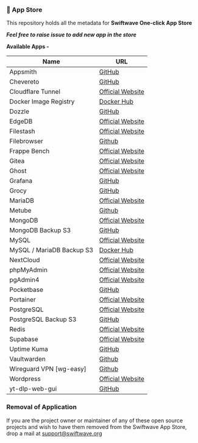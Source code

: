 ### 🏪 App Store

This repository holds all the metadata for **Swiftwave One-click App Store**

_**Feel free to raise issue to add new app in the store**_

**Available Apps -**

| Name                      | URL                                                                                 |
| ------------------------- | ----------------------------------------------------------------------------------- |
| Appsmith                  | [GitHub](https://github.com/appsmithorg/appsmith)                                   |
| Chevereto                 | [GitHub](https://github.com/chevereto/chevereto)                                    |
| Cloudflare Tunnel         | [Official Website](https://www.cloudflare.com/en-in/products/tunnel/)               |
| Docker Image Registry     | [Docker Hub](https://hub.docker.com/_/registry)                                     |
| Dozzle                    | [GitHub](https://github.com/amir20/dozzle)                                          |
| EdgeDB                    | [Official Website](https://edgedb.com/)                                             |
| Filestash                 | [Official Website](https://www.filestash.app/)                                      |
| Filebrowser               | [Github](https://github.com/filebrowser/filebrowser)                                |
| Frappe Bench              | [Official Website](https://frappeframework.com/)                                    |
| Gitea                     | [Official Website](https://about.gitea.com/)                                        |
| Ghost                     | [Official Website](https://ghost.org/)                                              |
| Grafana                   | [GitHub](https://github.com/grafana/grafana)                                        |
| Grocy                     | [GitHub](https://github.com/grocy/grocy)                                            |
| MariaDB                   | [Official Website](https://mariadb.org/)                                            |
| Metube                    | [Github](https://github.com/alexta69/metube)                                        |
| MongoDB                   | [Official Website](https://www.mongodb.com/)                                        |
| MongoDB Backup S3         | [GitHub](https://github.com/swiftwave-org/app-store/tree/main/build/mongodb-backup) |
| MySQL                     | [Official Website](https://www.mysql.com/)                                          |
| MySQL / MariaDB Backup S3 | [Docker Hub](https://hub.docker.com/r/databack/mysql-backup)                        |
| NextCloud                 | [Official Website](https://nextcloud.com/)                                          |
| phpMyAdmin                | [Official Website](https://www.phpmyadmin.net/)                                     |
| pgAdmin4                  | [Official Website](https://www.pgadmin.org/)                                        |
| Pocketbase                | [GitHub](https://github.com/PocketBase/pocketbase)                                  |
| Portainer                 | [Official Website](https://www.portainer.io/)                                       |
| PostgreSQL                | [Official Website](https://www.postgresql.org/)                                     |
| PostgreSQL Backup S3      | [GitHub](https://github.com/eeshugerman/postgres-backup-s3)                         |
| Redis                     | [Official Website](https://redis.com/)                                              |
| Supabase                  | [Official Website](https://supabase.com/)                                           |
| Uptime Kuma               | [GitHub](https://github.com/louislam/uptime-kuma)                                   |
| Vaultwarden               | [Github](https://github.com/dani-garcia/vaultwarden)                                |
| Wireguard VPN [wg-easy]   | [Github](https://github.com/wg-easy/wg-easy)                                        |
| Wordpress                 | [Official Website](https://wordpress.com/)                                          |
| yt-dlp-web-gui            | [GitHub](https://github.com/marcopeocchi/yt-dlp-web-ui)                             |

### Removal of Application
If you are the project owner or maintainer of any of these open source projects and wish to have them removed from the Swiftwave App Store, drop a mail at [support@swiftwave.org](mailto:support@swiftwave.org)
